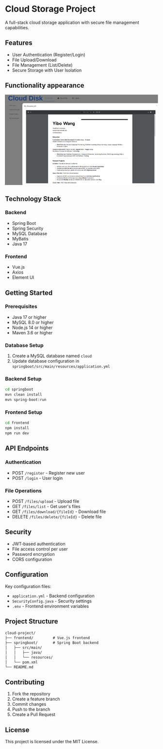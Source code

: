 # Cloud Storage Project

A full-stack cloud storage application with secure file management capabilities.

## Features

- User Authentication (Register/Login)
- File Upload/Download
- File Management (List/Delete)
- Secure Storage with User Isolation

## Functionality appearance

![Functionality appearance](./image.png)

## Technology Stack

### Backend
- Spring Boot
- Spring Security
- MySQL Database
- MyBatis
- Java 17

### Frontend
- Vue.js
- Axios
- Element UI

## Getting Started

### Prerequisites
- Java 17 or higher
- MySQL 8.0 or higher
- Node.js 14 or higher
- Maven 3.6 or higher

### Database Setup
1. Create a MySQL database named `cloud`
2. Update database configuration in `springboot/src/main/resources/application.yml`

### Backend Setup
```bash
cd springboot
mvn clean install
mvn spring-boot:run
```

### Frontend Setup
```bash
cd frontend
npm install
npm run dev
```

## API Endpoints

### Authentication
- POST `/register` - Register new user
- POST `/login` - User login

### File Operations
- POST `/files/upload` - Upload file
- GET `/files/list` - Get user's files
- GET `/files/download/{fileId}` - Download file
- DELETE `/files/delete/{fileId}` - Delete file

## Security

- JWT-based authentication
- File access control per user
- Password encryption
- CORS configuration

## Configuration

Key configuration files:
- `application.yml` - Backend configuration
- `SecurityConfig.java` - Security settings
- `.env` - Frontend environment variables

## Project Structure

```
cloud-project/
├── frontend/         # Vue.js frontend
├── springboot/       # Spring Boot backend
│   ├── src/main/
│   │   ├── java/
│   │   └── resources/
│   └── pom.xml
└── README.md
```

## Contributing

1. Fork the repository
2. Create a feature branch
3. Commit changes
4. Push to the branch
5. Create a Pull Request

## License

This project is licensed under the MIT License.